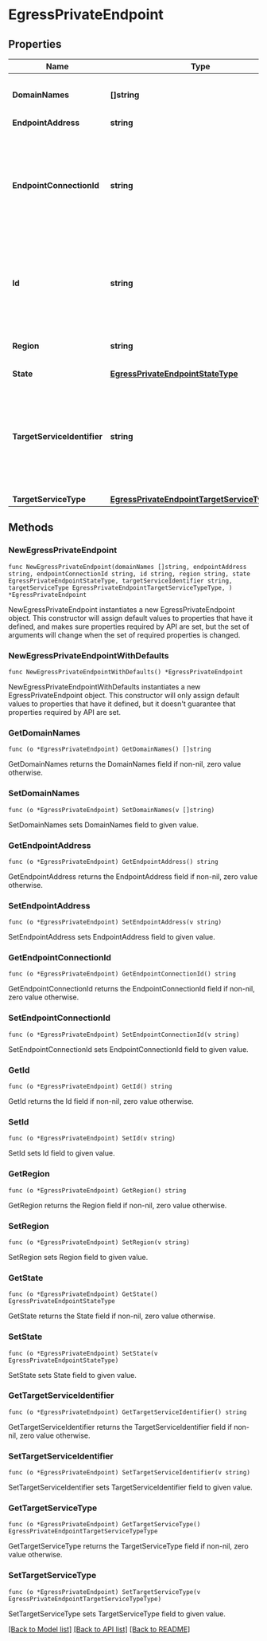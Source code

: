# EgressPrivateEndpoint

## Properties

Name | Type | Description | Notes
------------ | ------------- | ------------- | -------------
**DomainNames** | **[]string** | domain_names are the domain names associated with the egress private endpoint. | 
**EndpointAddress** | **string** |  | 
**EndpointConnectionId** | **string** | endpoint_connection_id is the cloud-specific id for egress private endpoints. This connection ID is visible in CRL and CSP consoles as \&quot;VPC endpoint ID\&quot; and is used to uniquely identify the endpoint in external configurations. | 
**Id** | **string** | A generated ID that uniquely identifies the egress_private_endpoint for use with the CockroachDB Cloud API. This ID is generic and not specific to the cloud provider. | 
**Region** | **string** | region represents the cloud region that the endpoint was created in. | 
**State** | [**EgressPrivateEndpointStateType**](EgressPrivateEndpointStateType.md) |  | 
**TargetServiceIdentifier** | **string** | target_service_identifier represents the identifier of the target service. User-visible in CRL and CSP consoles as the \&quot;thing\&quot; the user is telling us to connect to, i.e. Service Name for AWS, Service Attachment for GCP, or ARN for AWS MSK. | 
**TargetServiceType** | [**EgressPrivateEndpointTargetServiceTypeType**](EgressPrivateEndpointTargetServiceTypeType.md) |  | 

## Methods

### NewEgressPrivateEndpoint

`func NewEgressPrivateEndpoint(domainNames []string, endpointAddress string, endpointConnectionId string, id string, region string, state EgressPrivateEndpointStateType, targetServiceIdentifier string, targetServiceType EgressPrivateEndpointTargetServiceTypeType, ) *EgressPrivateEndpoint`

NewEgressPrivateEndpoint instantiates a new EgressPrivateEndpoint object.
This constructor will assign default values to properties that have it defined,
and makes sure properties required by API are set, but the set of arguments
will change when the set of required properties is changed.

### NewEgressPrivateEndpointWithDefaults

`func NewEgressPrivateEndpointWithDefaults() *EgressPrivateEndpoint`

NewEgressPrivateEndpointWithDefaults instantiates a new EgressPrivateEndpoint object.
This constructor will only assign default values to properties that have it defined,
but it doesn't guarantee that properties required by API are set.

### GetDomainNames

`func (o *EgressPrivateEndpoint) GetDomainNames() []string`

GetDomainNames returns the DomainNames field if non-nil, zero value otherwise.

### SetDomainNames

`func (o *EgressPrivateEndpoint) SetDomainNames(v []string)`

SetDomainNames sets DomainNames field to given value.

### GetEndpointAddress

`func (o *EgressPrivateEndpoint) GetEndpointAddress() string`

GetEndpointAddress returns the EndpointAddress field if non-nil, zero value otherwise.

### SetEndpointAddress

`func (o *EgressPrivateEndpoint) SetEndpointAddress(v string)`

SetEndpointAddress sets EndpointAddress field to given value.

### GetEndpointConnectionId

`func (o *EgressPrivateEndpoint) GetEndpointConnectionId() string`

GetEndpointConnectionId returns the EndpointConnectionId field if non-nil, zero value otherwise.

### SetEndpointConnectionId

`func (o *EgressPrivateEndpoint) SetEndpointConnectionId(v string)`

SetEndpointConnectionId sets EndpointConnectionId field to given value.

### GetId

`func (o *EgressPrivateEndpoint) GetId() string`

GetId returns the Id field if non-nil, zero value otherwise.

### SetId

`func (o *EgressPrivateEndpoint) SetId(v string)`

SetId sets Id field to given value.

### GetRegion

`func (o *EgressPrivateEndpoint) GetRegion() string`

GetRegion returns the Region field if non-nil, zero value otherwise.

### SetRegion

`func (o *EgressPrivateEndpoint) SetRegion(v string)`

SetRegion sets Region field to given value.

### GetState

`func (o *EgressPrivateEndpoint) GetState() EgressPrivateEndpointStateType`

GetState returns the State field if non-nil, zero value otherwise.

### SetState

`func (o *EgressPrivateEndpoint) SetState(v EgressPrivateEndpointStateType)`

SetState sets State field to given value.

### GetTargetServiceIdentifier

`func (o *EgressPrivateEndpoint) GetTargetServiceIdentifier() string`

GetTargetServiceIdentifier returns the TargetServiceIdentifier field if non-nil, zero value otherwise.

### SetTargetServiceIdentifier

`func (o *EgressPrivateEndpoint) SetTargetServiceIdentifier(v string)`

SetTargetServiceIdentifier sets TargetServiceIdentifier field to given value.

### GetTargetServiceType

`func (o *EgressPrivateEndpoint) GetTargetServiceType() EgressPrivateEndpointTargetServiceTypeType`

GetTargetServiceType returns the TargetServiceType field if non-nil, zero value otherwise.

### SetTargetServiceType

`func (o *EgressPrivateEndpoint) SetTargetServiceType(v EgressPrivateEndpointTargetServiceTypeType)`

SetTargetServiceType sets TargetServiceType field to given value.


[[Back to Model list]](../README.md#documentation-for-models) [[Back to API list]](../README.md#documentation-for-api-endpoints) [[Back to README]](../README.md)


